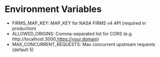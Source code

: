 # Environment Variables

- FIRMS_MAP_KEY: MAP_KEY for NASA FIRMS v4 API (required in production)
- ALLOWED_ORIGINS: Comma-separated list for CORS (e.g. http://localhost:3000,https://your.domain)
- MAX_CONCURRENT_REQUESTS: Max concurrent upstream requests (default 5) 